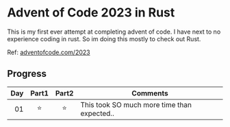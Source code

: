 # Advent of Code 2023 in Rust
This is my first ever attempt at completing advent of code. I have next to no
experience coding in rust. So im doing this mostly to check out Rust.

Ref: [adventofcode.com/2023](https://adventofcode.com/2023)

## Progress
| Day | Part1 | Part2 | Comments                                    |
|----:|:-----:|:-----:|---------------------------------------------|
|  01 |  ⭐   |  ⭐   | This took SO much more time than expected.. |
